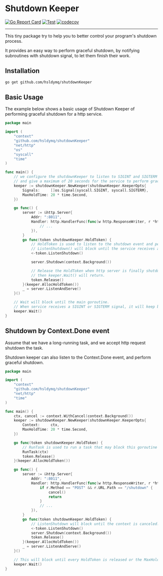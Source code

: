 # Shutdown Keeper

[![Go Report Card](https://goreportcard.com/badge/github.com/hsldymq/shutdownKeeper)](https://goreportcard.com/report/github.com/hsldymq/shutdownKeeper)
[![Test](https://github.com/hsldymq/shutdownKeeper/actions/workflows/test.yml/badge.svg)](https://github.com/hsldymq/shutdownKeeper/actions/workflows/test.yml)
[![codecov](https://codecov.io/gh/hsldymq/shutdownKeeper/branch/main/graph/badge.svg?token=JWHQP7XRMV)](https://codecov.io/gh/hsldymq/shutdownKeeper)

---

This tiny package try to help you to better control your program's shutdown process.

It provides an easy way to perform graceful shutdown, by notifying subroutines with shutdown signal, to let them finish their work.

## Installation

```bash
go get github.com/hsldymq/shutdownKeeper
```

## Basic Usage
The example below shows a basic usage of Shutdown Keeper of performing graceful shutdown for a http service.

```go
package main

import (
	"context"
	"github.com/hsldymq/shutdownKeeper"
	"net/http"
	"os"
	"syscall"
	"time"
)

func main() {
	// we configure the shutdownKeeper to listen to SIGINT and SIGTERM signals
	// and give a maximum of 20 seconds for the service to perform graceful shutdown
	keeper := shutdownKeeper.NewKeeper(shutdownKeeper.KeeperOpts{
		Signals:     []os.Signal{syscall.SIGINT, syscall.SIGTERM},
		MaxHoldTime: 20 * time.Second,
	})

	go func() {
		server := &http.Server{
			Addr: ":8011",
			Handler: http.HandlerFunc(func(w http.ResponseWriter, r *http.Request) {
				// ...
			}),
		}
		go func(token shutdownKeeper.HoldToken) {
			// HoldToken is used to listen to the shutdown event and perform graceful shutdown.
			// ListenShutdown() will block until the service receives a SIGINT or SIGTERM signal.
			<-token.ListenShutdown()

			server.Shutdown(context.Background())

			// Release the HoldToken when http server is finally shutdown.
			// then keeper.Wait() will return.
			token.Release()
		}(keeper.AllocHoldToken())
		_ = server.ListenAndServe()
	}()

	// Wait will block until the main goroutine.
	// When service receives a SIGINT or SIGTERM signal, it will keep blocking until every HoldToken is released or the MaxHoldTime is reached.
	keeper.Wait()
}
```

## Shutdown by Context.Done event
Assume that we have a long-running task, and we accept http request shutdown the task.

Shutdown keeper can also listen to the Context.Done event, and perform graceful shutdown.

```go
package main

import (
	"context"
	"github.com/hsldymq/shutdownKeeper"
	"net/http"
	"time"
)

func main() {
	ctx, cancel := context.WithCancel(context.Background())
	keeper := shutdownKeeper.NewKeeper(shutdownKeeper.KeeperOpts{
		Context:     ctx,
		MaxHoldTime: 20 * time.Second,
	})

	go func(token shutdownKeeper.HoldToken) {
		// RunTask is used to run a task that may block this goroutine until the context is canceled.
		RunTask(ctx)
		token.Release()
	}(keeper.AllocHoldToken())

	go func() {
		server := &http.Server{
			Addr: ":8011",
			Handler: http.HandlerFunc(func(w http.ResponseWriter, r *http.Request) {
				if r.Method == "POST" && r.URL.Path == "/shutdown" {
					cancel()
					return
				}
				// ...
			}),
		}
		go func(token shutdownKeeper.HoldToken) {
			// ListenShutdown will block until the context is canceled.
			<-token.ListenShutdown()
			server.Shutdown(context.Background())
			token.Release()
		}(keeper.AllocHoldToken())
		_ = server.ListenAndServe()
	}()

	// This will block until every HoldToken is released or the MaxHoldTime is reached.
	keeper.Wait()
}
```